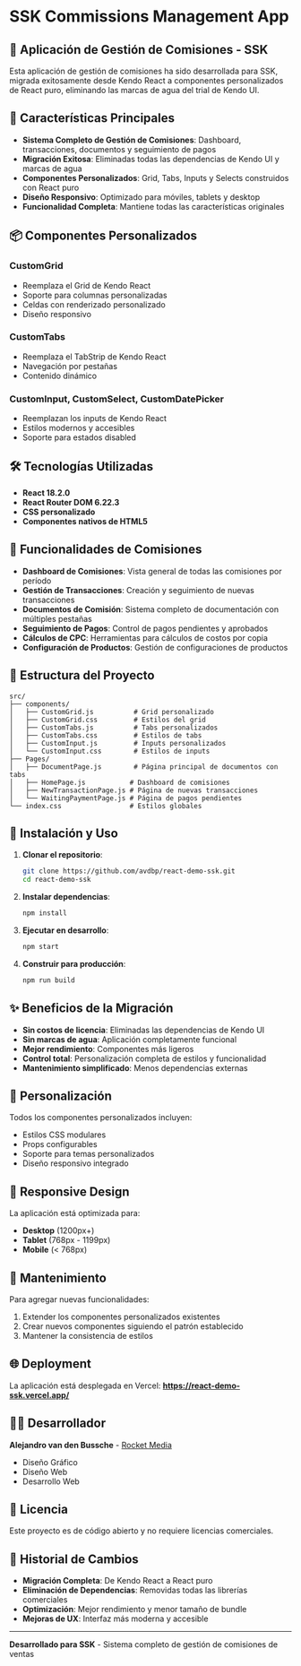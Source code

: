 # SSK Commissions Management App

## 🚀 Aplicación de Gestión de Comisiones - SSK

Esta aplicación de gestión de comisiones ha sido desarrollada para SSK, migrada exitosamente desde Kendo React a componentes personalizados de React puro, eliminando las marcas de agua del trial de Kendo UI.

## 🎯 Características Principales

- **Sistema Completo de Gestión de Comisiones**: Dashboard, transacciones, documentos y seguimiento de pagos
- **Migración Exitosa**: Eliminadas todas las dependencias de Kendo UI y marcas de agua
- **Componentes Personalizados**: Grid, Tabs, Inputs y Selects construidos con React puro
- **Diseño Responsivo**: Optimizado para móviles, tablets y desktop
- **Funcionalidad Completa**: Mantiene todas las características originales

## 📦 Componentes Personalizados

### CustomGrid
- Reemplaza el Grid de Kendo React
- Soporte para columnas personalizadas
- Celdas con renderizado personalizado
- Diseño responsivo

### CustomTabs
- Reemplaza el TabStrip de Kendo React
- Navegación por pestañas
- Contenido dinámico

### CustomInput, CustomSelect, CustomDatePicker
- Reemplazan los inputs de Kendo React
- Estilos modernos y accesibles
- Soporte para estados disabled

## 🛠️ Tecnologías Utilizadas

- **React 18.2.0**
- **React Router DOM 6.22.3**
- **CSS personalizado**
- **Componentes nativos de HTML5**

## 💼 Funcionalidades de Comisiones

- **Dashboard de Comisiones**: Vista general de todas las comisiones por período
- **Gestión de Transacciones**: Creación y seguimiento de nuevas transacciones
- **Documentos de Comisión**: Sistema completo de documentación con múltiples pestañas
- **Seguimiento de Pagos**: Control de pagos pendientes y aprobados
- **Cálculos de CPC**: Herramientas para cálculos de costos por copia
- **Configuración de Productos**: Gestión de configuraciones de productos

## 📁 Estructura del Proyecto

```
src/
├── components/
│   ├── CustomGrid.js          # Grid personalizado
│   ├── CustomGrid.css         # Estilos del grid
│   ├── CustomTabs.js          # Tabs personalizados
│   ├── CustomTabs.css         # Estilos de tabs
│   ├── CustomInput.js         # Inputs personalizados
│   └── CustomInput.css        # Estilos de inputs
├── Pages/
│   ├── DocumentPage.js        # Página principal de documentos con tabs
│   ├── HomePage.js           # Dashboard de comisiones
│   ├── NewTransactionPage.js # Página de nuevas transacciones
│   └── WaitingPaymentPage.js # Página de pagos pendientes
└── index.css                 # Estilos globales
```

## 🚀 Instalación y Uso

1. **Clonar el repositorio**:
   ```bash
   git clone https://github.com/avdbp/react-demo-ssk.git
   cd react-demo-ssk
   ```

2. **Instalar dependencias**:
   ```bash
   npm install
   ```

3. **Ejecutar en desarrollo**:
   ```bash
   npm start
   ```

4. **Construir para producción**:
   ```bash
   npm run build
   ```

## ✨ Beneficios de la Migración

- **Sin costos de licencia**: Eliminadas las dependencias de Kendo UI
- **Sin marcas de agua**: Aplicación completamente funcional
- **Mejor rendimiento**: Componentes más ligeros
- **Control total**: Personalización completa de estilos y funcionalidad
- **Mantenimiento simplificado**: Menos dependencias externas

## 🎨 Personalización

Todos los componentes personalizados incluyen:
- Estilos CSS modulares
- Props configurables
- Soporte para temas personalizados
- Diseño responsivo integrado

## 📱 Responsive Design

La aplicación está optimizada para:
- **Desktop** (1200px+)
- **Tablet** (768px - 1199px)
- **Mobile** (< 768px)

## 🔧 Mantenimiento

Para agregar nuevas funcionalidades:
1. Extender los componentes personalizados existentes
2. Crear nuevos componentes siguiendo el patrón establecido
3. Mantener la consistencia de estilos

## 🌐 Deployment

La aplicación está desplegada en Vercel:
**https://react-demo-ssk.vercel.app/**

## 👨‍💻 Desarrollador

**Alejandro van den Bussche** - [Rocket Media](https://rocketmedia.es)
- Diseño Gráfico
- Diseño Web
- Desarrollo Web

## 📄 Licencia

Este proyecto es de código abierto y no requiere licencias comerciales.

## 🔄 Historial de Cambios

- **Migración Completa**: De Kendo React a React puro
- **Eliminación de Dependencias**: Removidas todas las librerías comerciales
- **Optimización**: Mejor rendimiento y menor tamaño de bundle
- **Mejoras de UX**: Interfaz más moderna y accesible

---

**Desarrollado para SSK** - Sistema completo de gestión de comisiones de ventas
